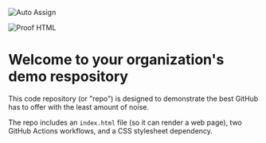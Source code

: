 ![Auto Assign](https://github.com/zzfame-dev/demo-repository/actions/workflows/auto-assign.yml/badge.svg)

![Proof HTML](https://github.com/zzfame-dev/demo-repository/actions/workflows/proof-html.yml/badge.svg)

# Welcome to your organization's demo respository
This code repository (or "repo") is designed to demonstrate the best GitHub has to offer with the least amount of noise.

The repo includes an `index.html` file (so it can render a web page), two GitHub Actions workflows, and a CSS stylesheet dependency.
